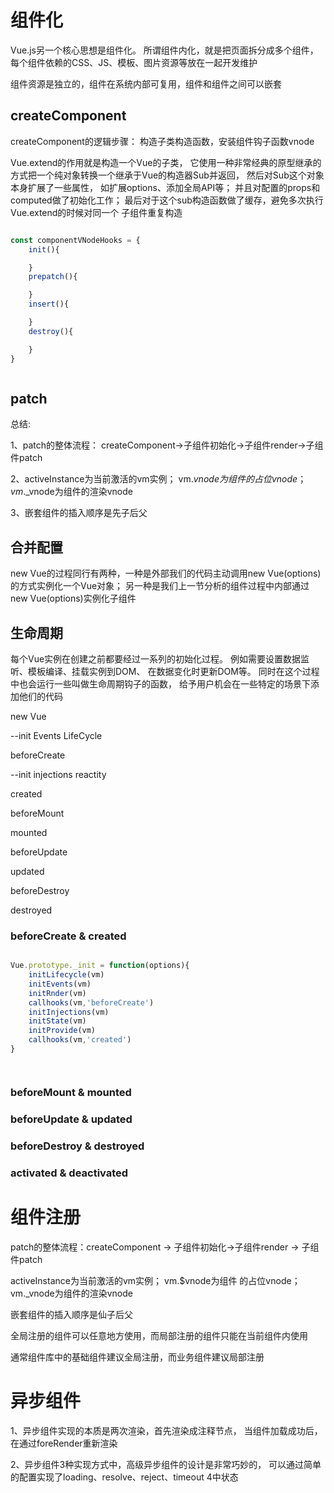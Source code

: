 # 组件化

Vue.js另一个核心思想是组件化。
所谓组件内化，就是把页面拆分成多个组件，
每个组件依赖的CSS、JS、模板、图片资源等放在一起开发维护

组件资源是独立的，组件在系统内部可复用，组件和组件之间可以嵌套





## createComponent


createComponent的逻辑步骤：
构造子类构造函数，安装组件钩子函数vnode


Vue.extend的作用就是构造一个Vue的子类，
它使用一种非常经典的原型继承的方式把一个纯对象转换一个继承于Vue的构造器Sub并返回，
然后对Sub这个对象本身扩展了一些属性，
如扩展options、添加全局API等；
并且对配置的props和computed做了初始化工作；
最后对于这个sub构造函数做了缓存，避免多次执行Vue.extend的时候对同一个
子组件重复构造


```js

const componentVNodeHooks = {
    init(){

    }
    prepatch(){

    }
    insert(){

    }
    destroy(){

    }
}



```



## patch 



总结:

1、patch的整体流程：
createComponent->子组件初始化->子组件render->子组件patch

2、activeInstance为当前激活的vm实例；
   vm.$vnode为组件的占位vnode；
   vm.$_vnode为组件的渲染vnode

3、嵌套组件的插入顺序是先子后父



## 合并配置

new Vue的过程同行有两种，一种是外部我们的代码主动调用new Vue(options)
的方式实例化一个Vue对象；
另一种是我们上一节分析的组件过程中内部通过new Vue(options)实例化子组件






## 生命周期

每个Vue实例在创建之前都要经过一系列的初始化过程。
例如需要设置数据监听、模板编译、挂载实例到DOM、
在数据变化时更新DOM等。
同时在这个过程中也会运行一些叫做生命周期钩子的函数，
给予用户机会在一些特定的场景下添加他们的代码



new Vue

--init Events LifeCycle

beforeCreate

--init injections reactity

created


beforeMount

mounted


beforeUpdate


updated


beforeDestroy

destroyed




### beforeCreate & created
```js

Vue.prototype._init = function(options){
    initLifecycle(vm)
    initEvents(vm)
    initRnder(vm)
    callhooks(vm,'beforeCreate')
    initInjections(vm)
    initState(vm)
    initProvide(vm)
    callhooks(vm,'created')
}




```



### beforeMount & mounted






### beforeUpdate & updated





### beforeDestroy & destroyed





### activated & deactivated





# 组件注册


patch的整体流程：createComponent -> 子组件初始化->子组件render
-> 子组件patch


activeInstance为当前激活的vm实例；
vm.$vnode为组件 的占位vnode；
vm._vnode为组件的渲染vnode


嵌套组件的插入顺序是仙子后父





全局注册的组件可以任意地方使用，而局部注册的组件只能在当前组件内使用

通常组件库中的基础组件建议全局注册，而业务组件建议局部注册




# 异步组件


1、异步组件实现的本质是两次渲染，首先渲染成注释节点，
当组件加载成功后，在通过foreRender重新渲染

2、异步组件3种实现方式中，高级异步组件的设计是非常巧妙的，
可以通过简单的配置实现了loading、resolve、reject、timeout 4中状态


